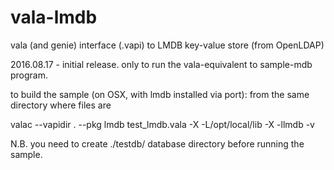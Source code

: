 # vala-lmdb
vala (and genie) interface (.vapi) to LMDB key-value store (from OpenLDAP)

2016.08.17 - initial release. only to run the vala-equivalent to sample-mdb program.


to build the sample (on OSX, with lmdb installed via port): from the same directory where files are

valac --vapidir . --pkg lmdb test_lmdb.vala -X -L/opt/local/lib -X -llmdb  -v

N.B. you need to create ./testdb/ database directory before running the sample.

